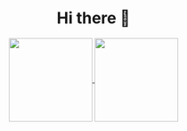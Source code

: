 <h1 align="center">Hi there 👋</h1>

<section align="center">
  <a href="https://github.com/sueCalystegia00/github-readme-stats">
    <img align="center" height="150px" src="https://github-readme-stats.vercel.app/api?username=sueCalystegia00&count_private=true&show_icons=true&theme=react" />
  </a>
  <a href="https://github.com/sueCalystegia00/github-readme-stats">
    <img align="center" height="150px" src="https://github-readme-stats.vercel.app/api/top-langs/?username=sueCalystegia00&layout=compact&theme=react&repo=github-readme-stats&langs_count=5" />
  </a>  
</section>
